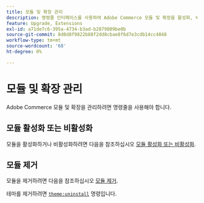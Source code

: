 ```yaml
---
title: 모듈 및 확장 관리
description: 명령줄 인터페이스를 사용하여 Adobe Commerce 모듈 및 확장을 활성화, 비활성화 및 제거합니다.
feature: Upgrade, Extensions
exl-id: a71de7c6-395a-4734-b3ad-b2879809be0b
source-git-commit: 8d0d8f9822b88f2dd8cbae8f6d7e3cdb14cc4848
workflow-type: tm+mt
source-wordcount: '68'
ht-degree: 0%

---
```


# 모듈 및 확장 관리

Adobe Commerce 모듈 및 확장을 관리하려면 명령줄을 사용해야 합니다.

## 모듈 활성화 또는 비활성화

모듈을 활성화하거나 비활성화하려면 다음을 참조하십시오 [모듈 활성화 또는 비활성화](../../installation/tutorials/manage-modules.md).

## 모듈 제거

모듈을 제거하려면 다음을 참조하십시오 [모듈 제거](../../installation/tutorials/uninstall-modules.md).

테마를 제거하려면 [`theme:uninstall`](../../installation/tutorials/themes.md) 명령입니다.
